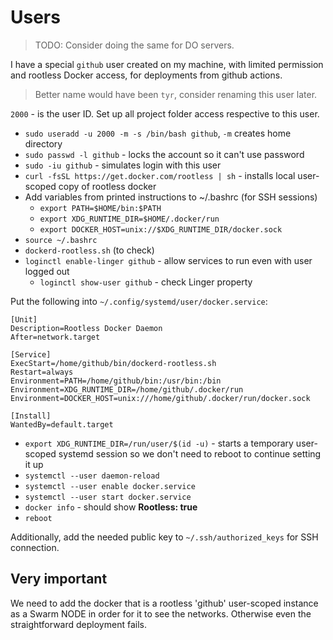 # Users

> TODO: Consider doing the same for DO servers.

I have a special `github` user created on my machine, with limited permission and rootless Docker access, for deployments from github actions.

> Better name would have been `tyr`, consider renaming this user later.

`2000` - is the user ID. Set up all project folder access respective to this user.

- `sudo useradd -u 2000 -m -s /bin/bash github`, `-m` creates home directory
- `sudo passwd -l github` - locks the account so it can't use password
- `sudo -iu github` - simulates login with this user
- `curl -fsSL https://get.docker.com/rootless | sh` - installs local user-scoped copy of rootless docker
- Add variables from printed instructions to ~/.bashrc (for SSH sessions)
  - `export PATH=$HOME/bin:$PATH`
  - `export XDG_RUNTIME_DIR=$HOME/.docker/run`
  - `export DOCKER_HOST=unix://$XDG_RUNTIME_DIR/docker.sock`
- `source ~/.bashrc`
- `dockerd-rootless.sh` (to check)
- `loginctl enable-linger github` - allow services to run even with user logged out
  - `loginctl show-user github` - check Linger property

Put the following into `~/.config/systemd/user/docker.service`:

```
[Unit]
Description=Rootless Docker Daemon
After=network.target

[Service]
ExecStart=/home/github/bin/dockerd-rootless.sh
Restart=always
Environment=PATH=/home/github/bin:/usr/bin:/bin
Environment=XDG_RUNTIME_DIR=/home/github/.docker/run
Environment=DOCKER_HOST=unix:///home/github/.docker/run/docker.sock

[Install]
WantedBy=default.target
```

- `export XDG_RUNTIME_DIR=/run/user/$(id -u)` - starts a temporary user-scoped systemd session so we don't need to reboot to continue setting it up
- `systemctl --user daemon-reload`
- `systemctl --user enable docker.service`
- `systemctl --user start docker.service`
- `docker info` - should show **Rootless: true**
- `reboot`

Additionally, add the needed public key to `~/.ssh/authorized_keys` for SSH connection.

## Very important

We need to add the docker that is a rootless 'github' user-scoped instance as a Swarm NODE in order for it to see the networks. Otherwise even the straightforward deployment fails.
